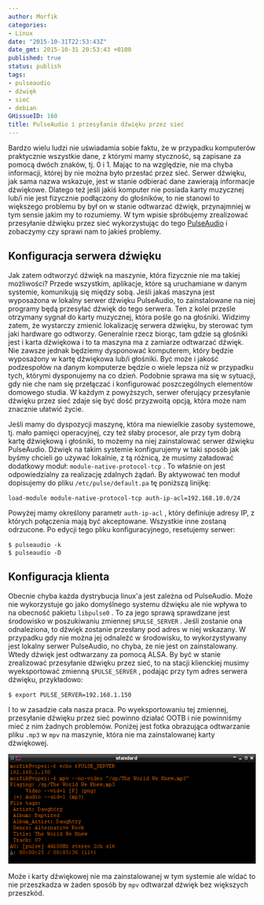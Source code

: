```yaml
---
author: Morfik
categories:
- Linux
date: "2015-10-31T22:53:43Z"
date_gmt: 2015-10-31 20:53:43 +0100
published: true
status: publish
tags:
- pulseaudio
- dźwięk
- sieć
- debian
GHissueID: 160
title: PulseAudio i przesyłanie dźwięku przez sieć
---
```


Bardzo wielu ludzi nie uświadamia sobie faktu, że w przypadku komputerów praktycznie wszystkie dane,
z którymi mamy styczność, są zapisane za pomocą dwóch znaków, tj. 0 i 1. Mając to na względzie, nie
ma chyba informacji, której by nie można było przesłać przez sieć. Serwer dźwięku, jak sama nazwa
wskazuje, jest w stanie odbierać dane zawierają informacje dźwiękowe. Dlatego też jeśli jakiś
komputer nie posiada karty muzycznej lub/i nie jest fizycznie podłączony do głośników, to nie
stanowi to większego problemu by był on w stanie odtwarzać dźwięk, przynajmniej w tym sensie jakim
my to rozumiemy. W tym wpisie sþróbujemy zrealizować przesyłanie dźwięku przez sieć wykorzystując do
tego [PulseAudio](https://www.freedesktop.org/wiki/Software/PulseAudio/) i zobaczymy czy sprawi nam
to jakieś problemy.

<!--more-->
## Konfiguracja serwera dźwięku

Jak zatem odtworzyć dźwięk na maszynie, która fizycznie nie ma takiej możliwości? Przede wszystkim,
aplikacje, które są uruchamiane w danym systemie, komunikują się między sobą. Jeśli jakaś maszyna
jest wyposażona w lokalny serwer dźwięku PulseAudio, to zainstalowane na niej programy będą
przesyłać dźwięk do tego serwera. Ten z kolei prześle otrzymany sygnał do karty muzycznej, która
pośle go na głośniki. Widzimy zatem, że wystarczy zmienić lokalizację serwera dźwięku, by sterować
tym jaki hardware go odtworzy. Generalnie rzecz biorąc, tam gdzie są głośniki jest i karta dźwiękowa
i to ta maszyna ma z zamiarze odtwarzać dźwięk. Nie zawsze jednak będziemy dysponować komputerem,
który będzie wyposażony w kartę dźwiękowa lub/i głośniki. Być może i jakość podzespołów na danym
komputerze będzie o wiele lepsza niż w przypadku tych, którymi dysponujemy na co dzień. Podobnie
sprawa ma się w sytuacji, gdy nie che nam się przełączać i konfigurować poszczególnych elementów
domowego studia. W każdym z powyższych, serwer oferujący przesyłanie dźwięku przez sieć zdaje się
być dość przyzwoitą opcją, która może nam znacznie ułatwić życie.

Jeśli mamy do dyspozycji maszynę, która ma niewielkie zasoby systemowe, tj. mało pamięci
operacyjnej, czy też słaby procesor, ale przy tym dobrą kartę dźwiękową i głośniki, to możemy na
niej zainstalować serwer dźwięku PulseAudio. Dźwięk na takim systemie konfigurujemy w taki sposób
jak byśmy chcieli go używać lokalnie, z tą różnicą, że musimy załadować dodatkowy moduł:
`module-native-protocol-tcp` . To właśnie on jest odpowiedzialny za realizację zdalnych żądań. By
aktywować ten moduł dopisujemy do pliku `/etc/pulse/default.pa` tę poniższą linijkę:

    load-module module-native-protocol-tcp auth-ip-acl=192.168.10.0/24

Powyżej mamy określony parametr `auth-ip-acl` , który definiuje adresy IP, z których połączenia mają
być akceptowane. Wszystkie inne zostaną odrzucone. Po edycji tego pliku konfiguracyjnego, resetujemy
serwer:

    $ pulseaudio -k
    $ pulseaudio -D

## Konfiguracja klienta

Obecnie chyba każda dystrybucja linux'a jest zależna od PulseAudio. Może nie wykorzystuje go jako
domyślnego systemu dźwięku ale nie wpływa to na obecność pakietu `libpulse0` . To za jego sprawą
sprawdzane jest środowisko w poszukiwaniu zmiennej `$PULSE_SERVER` . Jeśli zostanie ona odnaleziona,
to dźwięk zostanie przesłany pod adres w niej wskazany. W przypadku gdy nie można jej odnaleźć w
środowisku, to wykorzystywany jest lokalny serwer PulseAudio, no chyba, że nie jest on
zainstalowany. Wtedy dźwięk jest odtwarzany za pomocą ALSA. By być w stanie zrealizować przesyłanie
dźwięku przez sieć, to na stacji klienckiej musimy wyeksportować zmienną `$PULSE_SERVER` , podając
przy tym adres serwera dźwięku, przykładowo:

    $ export PULSE_SERVER=192.168.1.150

I to w zasadzie cała nasza praca. Po wyeksportowaniu tej zmiennej, przesyłanie dźwięku przez sieć
powinno działać OOTB i nie powinniśmy mieć z nim żadnych problemów. Poniżej jest fotka obrazująca
odtwarzanie pliku `.mp3` w `mpv` na maszynie, która nie ma zainstalowanej karty dźwiękowej.

![](/img/2015/10/1.przesylanie-dzwieku-przez-siec.png#big)

Może i karty dźwiękowej nie ma zainstalowanej w tym systemie ale widać to nie przeszkadza w żaden
sposób by `mpv` odtwarzał dźwięk bez większych przeszkód.
